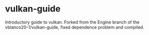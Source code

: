 # vulkan-guide
Introductory guide to vulkan.
Forked from the Engine branch of the vblanco20-1/vulkan-guide, fixed dependence problem and compiled.
